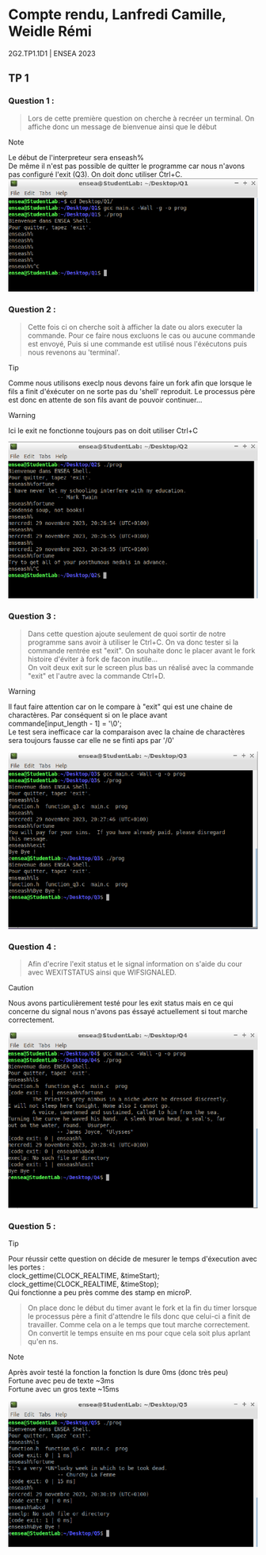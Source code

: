 # Compte rendu, Lanfredi Camille, Weidle Rémi
2G2.TP1.1D1 | ENSEA 2023

## TP 1
### Question 1 : 

> Lors de cette première question on cherche à recréer un terminal. On affiche donc un message de bienvenue ainsi que le début  

>[!NOTE]
>Le début de l'interpreteur sera enseash%   
>De même il n'est pas possible de quitter le programme car nous n'avons pas configuré l'exit (Q3). On doit donc utiliser Ctrl+C.
![Screenshot](../capture/Q1.png)

### Question 2 : 

> Cette fois ci on cherche soit à afficher la date ou alors executer la commande. Pour ce faire nous excluons le cas ou aucune commande est envoyé,     Puis si une commande est utilisé nous l'éxécutons puis nous revenons au 'terminal'. 

>[!TIP]
>Comme nous utilisons execlp nous devons faire un fork afin que lorsque le fils a finit d'éxécuter on ne sorte pas du 'shell' reproduit. Le processus père est donc en attente de son fils avant de pouvoir continuer...  

>[!WARNING]
>Ici le exit ne fonctionne toujours pas on doit utiliser Ctrl+C  

![Screenshot](../capture/Q2.png)

### Question 3 : 

> Dans cette question ajoute seulement de quoi sortir de notre programme sans avoir à utiliser le Ctrl+C. On va donc tester si la commande rentrée est "exit". On souhaite donc le placer avant le fork histoire d'éviter à fork de facon inutile...  
>On voit deux exit sur le screen plus bas un réalisé avec la commande "exit" et l'autre avec la commande Ctrl+D.  

>[!WARNING]
>Il faut faire attention car on le compare à "exit" qui est une chaine de charactères. Par conséquent si on le place avant   
>commande[input_length - 1] = '\0';   
>Le test sera inefficace car la comparaison avec la chaine de charactères sera toujours fausse car elle ne se finti aps par '/0'  

![Screenshot](../capture/Q3.png)

### Question 4 : 

> Afin d'ecrire l'exit status et le signal information on s'aide du cour avec WEXITSTATUS ainsi que WIFSIGNALED. 

>[!CAUTION]
>Nous avons particulièrement testé pour les exit status mais en ce qui concerne du signal nous n'avons pas éssayé actuellement si tout marche correctement.  

![Screenshot](../capture/Q4.png)

### Question 5 : 

>[!TIP]
> Pour réussir cette question on décide de mesurer le temps d'éxecution avec les portes :    
> clock_gettime(CLOCK_REALTIME, &timeStart);  
> clock_gettime(CLOCK_REALTIME, &timeStop);  
> Qui fonctionne a peu près comme des stamp en microP.   

> On place donc le début du timer avant le fork et la fin du timer lorsque le processus père a finit d'attendre le fils donc que celui-ci a finit de travailler. Comme cela on a le temps que tout marche correctement. On convertit le temps ensuite en ms pour cque cela soit plus aprlant qu'en ns. 

>[!NOTE]
>Après avoir testé la fonction la fonction ls dure 0ms (donc très peu)  
>Fortune avec peu de texte ~3ms  
>Fortune avec un gros texte ~15ms  

![Screenshot](../capture/Q5.png)
